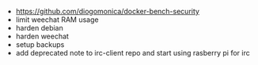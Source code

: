 * https://github.com/diogomonica/docker-bench-security
* limit weechat RAM usage
* harden debian
* harden weechat
* setup backups
* add deprecated note to irc-client repo and start using rasberry pi for irc
